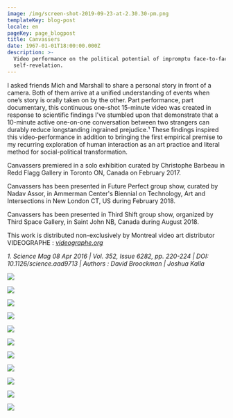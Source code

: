 ```yaml
---
image: /img/screen-shot-2019-09-23-at-2.30.30-pm.png
templateKey: blog-post
locale: en
pageKey: page_blogpost
title: Canvassers
date: 1967-01-01T18:00:00.000Z
description: >-
  Video performance on the political potential of impromptu face-to-face
  self-revelation.
---
```

I asked friends Mich and Marshall to share a personal story in front of a camera. Both of them arrive at a unified understanding of events when one’s story is orally taken on by the other. Part performance, part documentary, this continuous one-shot 15-minute video was created in response to scientific findings I've stumbled upon that demonstrate that a 10-minute active one-on-one conversation between two strangers can durably reduce longstanding ingrained prejudice.¹ These findings inspired this video-performance in addition to bringing the first empirical premise to my recurring exploration of human interaction as an art practice and literal method for social-political transformation.

Canvassers premiered in a solo exhibition curated by Christophe Barbeau in Redd Flagg Gallery in Toronto ON, Canada on February 2017.

Canvassers has been presented in Future Perfect group show, curated by Nadav Assor, in Ammerman Center's Biennial on Technology, Art and Intersections in New London CT, US during February 2018.

Canvassers has been presented in Third Shift group show, organized by Third Space Gallery, in Saint John NB, Canada during August 2018.

This work is distributed non-exclusively by Montreal video art distributor VIDEOGRAPHE : _[videographe.org](videographe.org)_

_1. Science Mag 08 Apr 2016 | Vol. 352, Issue 6282, pp. 220-224 | DOI: 10.1126/science.aad9713 | Authors : David Broockman | Joshua Kalla_

![](/img/screen-shot-2019-09-23-at-2.30.21-pm.png)

![](/img/screen-shot-2019-09-23-at-2.29.36-pm.png)

![](/img/p1160830_1.png)

![](/img/p1160842.png)

![](/img/28071027_10213277257299500_7137824767098796485_o.jpg)

![](/img/p1150438.png)

![](/img/p1150462.png)

![](/img/canvassers_03.png)

![](/img/image_02_veronica_mockler.png)

![](/img/canvassers_04.png)

![](/img/canvassersretouche_21-copy.jpg)
